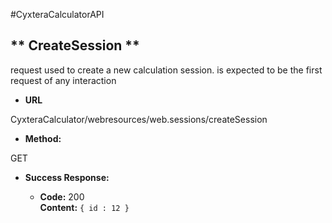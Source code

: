 #CyxteraCalculatorAPI

** CreateSession **
----
request used to create a new calculation session. is expected to be the first request of any interaction
  
* **URL**

CyxteraCalculator/webresources/web.sessions/createSession

* **Method:**
  
GET

* **Success Response:**
  
  * **Code:** 200 <br />
    **Content:** `{ id : 12 }`
